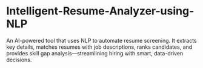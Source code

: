 # Intelligent-Resume-Analyzer-using-NLP
An AI-powered tool that uses NLP to automate resume screening. It extracts key details, matches resumes with job descriptions, ranks candidates, and provides skill gap analysis—streamlining hiring with smart, data-driven decisions.
